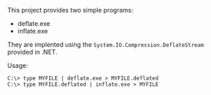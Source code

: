 This project provides two simple programs:

  * deflate.exe
  * inflate.exe

They are implented using the `System.IO.Compression.DeflateStream` provided in .NET.

Usage:

```
C:\> type MYFILE | deflate.exe > MYFILE.deflated
C:\> type MYFILE.deflated | inflate.exe > MYFILE
```
